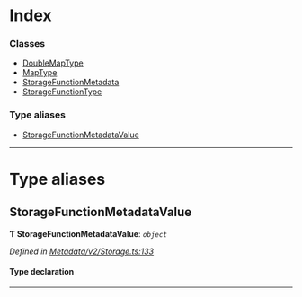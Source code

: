 

# Index

### Classes

* [DoubleMapType](../classes/_metadata_v2_storage_.doublemaptype.md)
* [MapType](../classes/_metadata_v2_storage_.maptype.md)
* [StorageFunctionMetadata](../classes/_metadata_v2_storage_.storagefunctionmetadata.md)
* [StorageFunctionType](../classes/_metadata_v2_storage_.storagefunctiontype.md)

### Type aliases

* [StorageFunctionMetadataValue](_metadata_v2_storage_.md#storagefunctionmetadatavalue)

---

# Type aliases

<a id="storagefunctionmetadatavalue"></a>

##  StorageFunctionMetadataValue

**Ƭ StorageFunctionMetadataValue**: *`object`*

*Defined in [Metadata/v2/Storage.ts:133](https://github.com/polkadot-js/api/blob/c30d3a8/packages/types/src/Metadata/v2/Storage.ts#L133)*

#### Type declaration

___

